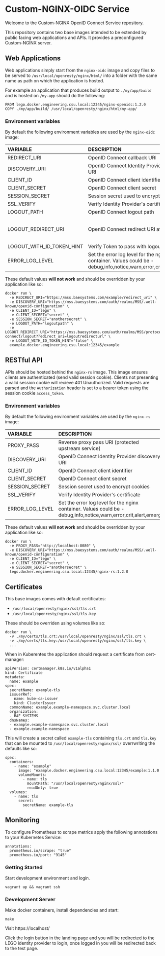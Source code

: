# Custom-NGINX-OIDC Service

Welcome to the Custom-NGINX OpenID Connect Service repository.

This repository contains two base images intended to be extended by public facing web applications and APIs. It
provides a preconfigured Custom-NGINX server.

## Web Applications

Web applications simply start from the `nginx-oidc` image and copy files to be served to
`/usr/local/openresty/nginx/html/` into a folder with the same name as path on which the application is hosted.

For example an application that produces build output to `./my/app/build` and is hosted on `/my-app` should do the
following:

```
FROM lego.docker.engineering.csu.local:12345/nginx-openidc:1.2.0
COPY ./my/app/build/ /usr/local/openresty/nginx/html/my-app/
```

### Environment variables

By default the following environment variables are used by the `nginx-oidc` image:

| VARIABLE | DESCRIPTION | DEFAULT |
| :------- | :---------- | :------ |
| REDIRECT_URI | OpenID Connect callback URI | https://ingress/my-app/redirect_uri |
| DISCOVERY_URI | OpenID Connect Identity Provider discovery URI | https://identity-provider/.well-known/openid-configuration |
| CLIENT_ID | OpenID Connect client identifier | client |
| CLIENT_SECRET | OpenID Connect client secret | changeme |
| SESSION_SECRET | Session secret used to encrypt cookies | arandomthirtytwocharacterstring! |
| SSL_VERIFY | Verify Identity Provider's certificate | yes |
| LOGOUT_PATH | OpenID Connect logout path | logoutpath |
| LOGOUT_REDIRECT_URI | OpenID Connect redirect URI after logout | https://identity-provider/auth/realms/MSS/protocol/openid-connect/logout?redirect_uri=logoutredirecturl |
| LOGOUT_WITH_ID_TOKEN_HINT | Verify Token to pass with logout URI | false |
| ERROR_LOG_LEVEL | Set the error log level for the nginx container. Values could be - debug,info,notice,warn,error,crit,alert,emerg | error |

These default values __will not work__ and should be overridden by your application like so:

```
docker run \
  -e REDIRECT_URI="https://mss.baesystems.com/example/redirect_uri" \
  -e DISCOVERY_URI="https://mss.baesystems.com/auth/realms/MSS/.well-known/openid-configuration" \
  -e CLIENT_ID="lego" \
  -e CLIENT_SECRET="secret" \
  -e SESSION_SECRET="anothersecret" \
  -e LOGOUT_PATH="logoutpath" \
  -e LOGOUT_REDIRECT_URI="https://mss.baesystems.com/auth/realms/MSS/protocol/openid-connect/logout?redirect_uri=logoutredirecturl" \
  -e LOGOUT_WITH_ID_TOKEN_HINT="false" \
  example.docker.engineering.csu.local:12345/example
```

## RESTful API

APIs should be hosted behind the `nginx-rs` image. This image ensures clients are authenticated (send valid session
cookie). Clients not presenting a valid session cookie will recieve 401 Unauthorized. Valid requests are parsed and
the `Authorization` header is set to a bearer token using the session cookie `access_token`.

### Environment variables

By default the following environment variables are used by the `nginx-rs` image:

| VARIABLE | DESCRIPTION | DEFAULT |
| :------- | :---------- | :------ |
| PROXY_PASS | Reverse proxy pass URI (protected upstream service) | http://localhost |
| DISCOVERY_URI | OpenID Connect Identity Provider discovery URI | https://identity-provider/.well-known/openid-configuration |
| CLIENT_ID | OpenID Connect client identifier | client |
| CLIENT_SECRET | OpenID Connect client secret | changeme |
| SESSION_SECRET | Session secret used to encrypt cookies | arandomthirtytwocharacterstring! |
| SSL_VERIFY | Verify Identity Provider's certificate | yes |
| ERROR_LOG_LEVEL | Set the error log level for the nginx container. Values could be - debug,info,notice,warn,error,crit,alert,emerg | error |

These default values __will not work__ and should be overridden by your application like so:

```
docker run \
  -e PROXY_PASS="http://localhost:8080" \
  -e DISCOVERY_URI="https://mss.baesystems.com/auth/realms/MSS/.well-known/openid-configuration" \
  -e CLIENT_ID="lego" \
  -e CLIENT_SECRET="secret" \
  -e SESSION_SECRET="anothersecret" \
  lego.docker.engineering.csu.local:12345/nginx-rs:1.2.0
```

## Certificates

This base images comes with default certificates:

* `/usr/local/openresty/nginx/ssl/tls.crt`
* `/usr/local/openresty/nginx/ssl/tls.key`

These should be overriden using volumes like so:

```
docker run \
  -v ./my/certs/tls.crt:/usr/local/openresty/nginx/ssl/tls.crt \
  -v ./my/certs/tls.key:/usr/local/openresty/nginx/ssl/tls.key \
  ...
```

When in Kuberentes the application should request a certificate from cert-manager:

```
apiVersion: certmanager.k8s.io/v1alpha1
kind: Certificate
metadata:
  name: example
spec:
  secretName: example-tls
  issuerRef:
    name: kube-ca-issuer
    kind: ClusterIssuer
  commonName: example.example-namespace.svc.cluster.local
  organization:
  - BAE SYSTEMS
  dnsNames:
  - example.example-namespace.svc.cluster.local
  - example.example-namespace
```

This will create a secret called `example-tls` containing `tls.crt` and `tls.key` that can be mounted to
`/usr/local/openresty/nginx/ssl/` overrwriting the defaults like so:

```
spec:
  containers:
    - name: "example"
      image: "example.docker.engineering.csu.local:12345/example:1.1.0
      volumeMounts:
        - name: tls
          mountPath: "/usr/local/openresty/nginx/ssl/"
          readOnly: true
  volumes:
    - name: tls
      secret:
        secretName: example-tls
```

## Monitoring

To configure Prometheus to scrape metrics apply the following annotations to your Kubernetes Service:

```
annotations:
  prometheus.io/scrape: "true"
  prometheus.io/port: "9145"
```

### Getting Started

Start development environment and login.

```
vagrant up && vagrant ssh
```

### Development Server

Make docker containers, install dependencies and start:

```
make
```

Visit https://localhost/

Click the login button in the landing page and you will be redirected to the LEGO identity provider to login, once logged in you will be redirected back to the test page.
